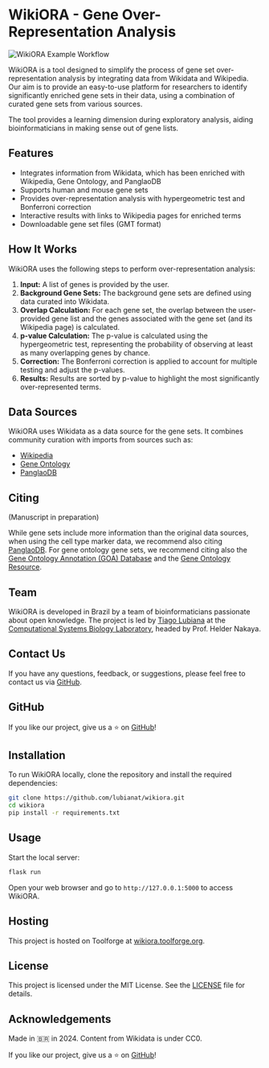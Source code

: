 # WikiORA - Gene Over-Representation Analysis

![WikiORA Example Workflow](https://wikiora.toolforge.org/static/example.png)

WikiORA is a tool designed to simplify the process of gene set over-representation analysis by integrating data from Wikidata and Wikipedia. Our aim is to provide an easy-to-use platform for researchers to identify significantly enriched gene sets in their data, using a combination of curated gene sets from various sources.

The tool provides a learning dimension during exploratory analysis, aiding bioinformaticians in making sense out of gene lists. 

## Features

- Integrates information from Wikidata, which has been enriched with Wikipedia, Gene Ontology, and PanglaoDB
- Supports human and mouse gene sets
- Provides over-representation analysis with hypergeometric test and Bonferroni correction
- Interactive results with links to Wikipedia pages for enriched terms
- Downloadable gene set files (GMT format)

## How It Works

WikiORA uses the following steps to perform over-representation analysis:

1. **Input:** A list of genes is provided by the user.
2. **Background Gene Sets:** The background gene sets are defined using data curated into Wikidata.
3. **Overlap Calculation:** For each gene set, the overlap between the user-provided gene list and the genes associated with the gene set (and its Wikipedia page) is calculated.
4. **p-value Calculation:** The p-value is calculated using the hypergeometric test, representing the probability of observing at least as many overlapping genes by chance.
5. **Correction:** The Bonferroni correction is applied to account for multiple testing and adjust the p-values.
6. **Results:** Results are sorted by p-value to highlight the most significantly over-represented terms.

## Data Sources

WikiORA uses Wikidata as a data source for the gene sets. It combines community curation with imports from sources such as:

- [Wikipedia](https://en.wikipedia.org)
- [Gene Ontology](http://geneontology.org)
- [PanglaoDB](https://panglaodb.se)

## Citing

(Manuscript in preparation)

While gene sets include more information than the original data sources, when using the cell type marker data, we recommend also citing [PanglaoDB](https://panglaodb.se). For gene ontology gene sets, we recommend citing also the [Gene Ontology Annotation (GOA) Database](https://www.ebi.ac.uk/GOA/) and the [Gene Ontology Resource](https://geneontology.org/docs/go-citation-policy/).

## Team

WikiORA is developed in Brazil by a team of bioinformaticians passionate about open knowledge. The project is led by [Tiago Lubiana](https://tiago.bio.br) at the [Computational Systems Biology Laboratory](https://www.csbiology.org/), headed by Prof. Helder Nakaya.

## Contact Us

If you have any questions, feedback, or suggestions, please feel free to contact us via [GitHub](https://github.com/lubianat/wikiora/issues).

## GitHub

If you like our project, give us a ⭐ on [GitHub](https://github.com/lubianat/wikiora)!

## Installation

To run WikiORA locally, clone the repository and install the required dependencies:

```bash
git clone https://github.com/lubianat/wikiora.git
cd wikiora
pip install -r requirements.txt
```

## Usage

Start the local server:

```bash
flask run
```

Open your web browser and go to `http://127.0.0.1:5000` to access WikiORA.

## Hosting

This project is hosted on Toolforge at [wikiora.toolforge.org](https://wikiora.toolforge.org).

## License

This project is licensed under the MIT License. See the [LICENSE](LICENSE) file for details.

## Acknowledgements

Made in 🇧🇷 in 2024. Content from Wikidata is under CC0.

If you like our project, give us a ⭐ on [GitHub](https://github.com/lubianat/wikiora)!
